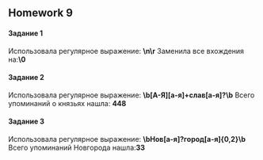 ## Homework 9
#### **Задание 1**
Использовала регулярное выражение: **\n\r** Заменила все вхождения на:**\0**
#### **Задание 2**
Использовала регулярное выражение: **\b[А-Я][а-я]+слав[а-я]?\b** Всего упоминаний о князьях нашла: **448**
#### **Задание 3**
Использовала регулярное выражение: **\bНов[а-я]?город[а-я]{0,2}\b** Всего упоминаний Новгорода нашла:**33**
